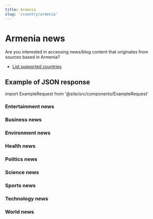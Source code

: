 ```yaml
---
title: Armenia
slug: '/country/armenia'
---
```


# Armenia news

Are you interested in accessing news/blog content that originates from sources based in Armenia?

- [List supported countries](/get-articles/countries)

## Example of JSON response

import ExampleRequest from '@site/src/components/ExampleRequest'

### Entertainment news
<ExampleRequest url="https://apitube.io/v1/news/articles?limit=2&category=news/Arts_and_Entertainment&country=am"></ExampleRequest>

### Business news
<ExampleRequest url="https://apitube.io/v1/news/articles?limit=2&category=news/Business&country=am"></ExampleRequest>

### Environment news
<ExampleRequest url="https://apitube.io/v1/news/articles?limit=2&category=news/Environment&country=am"></ExampleRequest>

### Health news
<ExampleRequest url="https://apitube.io/v1/news/articles?limit=2&category=news/Health&country=am"></ExampleRequest>

### Politics news
<ExampleRequest url="https://apitube.io/v1/news/articles?limit=2&category=news/Politics&country=am"></ExampleRequest>

### Science news
<ExampleRequest url="https://apitube.io/v1/news/articles?limit=2&category=news/Science&country=am"></ExampleRequest>

### Sports news
<ExampleRequest url="https://apitube.io/v1/news/articles?limit=2&category=news/Sports&country=am"></ExampleRequest>

### Technology news
<ExampleRequest url="https://apitube.io/v1/news/articles?limit=2&category=news/Technology&country=am"></ExampleRequest>

### World news
<ExampleRequest url="https://apitube.io/v1/news/articles?limit=2&category=news/World&country=am"></ExampleRequest>
